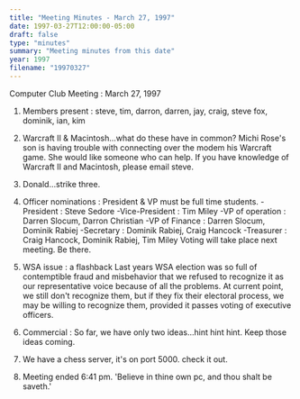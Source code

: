 ```yaml
---
title: "Meeting Minutes - March 27, 1997"
date: 1997-03-27T12:00:00-05:00
draft: false
type: "minutes"
summary: "Meeting minutes from this date"
year: 1997
filename: "19970327"
---
```


Computer Club Meeting :  March 27, 1997 </p><p>
1.  Members present : steve, tim, darron, darren, jay, craig, steve fox,     		     dominik, ian, kim </p><p>
2.  Warcraft II & Macintosh...what do these have in common?        Michi Rose's son is having trouble with connecting over the        modem his Warcraft game.  She would like someone who can        help.  If you have knowledge of Warcraft II and Macintosh,        please email steve.  </p><p>
3.  Donald...strike three.  </p><p>
4.  Officer nominations :  President & VP must be full time students.   	-President :  Steve Sedore 	-Vice-President : Tim Miley 	-VP of operation : Darren Slocum, Darron Christian 	-VP of Finance : Darren Slocum, Dominik Rabiej  	-Secretary : Dominik Rabiej, Craig Hancock 	-Treasurer : Craig Hancock, Dominik Rabiej, Tim Miley     Voting will take place next meeting.  Be there. </p><p>
5.  WSA issue : a flashback 	Last years WSA election was so full of contemptible fraud  	and misbehavior that we refused to recognize it as our  	representative voice because of all the problems.  At current 	point, we still don't recognize them, but if they fix their 	electoral process, we may be willing to recognize them, 	provided it passes voting of executive officers. </p><p>
6.  Commercial : 	So far, we have only two ideas...hint hint hint.  Keep those 	ideas coming. </p><p>
7.  We have a chess server, it's on port 5000.  check it out. </p><p>
8.  Meeting ended 6:41 pm. 	   'Believe in thine own pc, and thou shalt be saveth.'	 </p>

